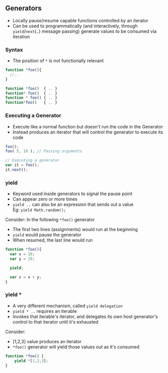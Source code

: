 ## Generators
- Locally pause/resume capable functions controlled by an iterator
- Can be used to programmatically (and interactively, through `yield`/`next`(..) message passing) generate values to be consumed via iteration

### Syntax
- The position of `*` is not functionally relevant

```js
function *foo(){
  //..
}

function *foo()  { .. }
function* foo()  { .. }
function * foo() { .. }
function*foo()   { .. }
```

### Executing a Generator
- Execute like a normal function but doesn't run the code in the Generator
- Instead produces an iterator that will control the generator to execute its code

```js
foo();
foo( 5, 10 ); // Passing arguments

// Executing a generator
var it = foo();
it.next();
```

### yield
- Keyword used inside generators to signal the pause point
- Can appear zero or more times
- `yield ..` can also be an expression that sends out a value  
  Eg: `yield Math.random();`

Consider:
In the following `*foo()` generator
- The first two lines (assignments) would run at the beginning
- `yield` would pause the generator
- When resumed, the last line would run

```js
function *foo(){
  var x = 10;
  var y = 20;

  yield;

  var z = x + y;
}
```

### yield *
- A very different mechanism, called `yield delegation`
- `yield * ..` requires an iterable
- Invokes that iterable's iterator, and delegates its own host generator's control to that iterator until it's exhausted

Consider:
- [1,2,3] value produces an iterator
- `*foo()` generator will yield those values out as it's consumed

```js
function *foo() {
    yield *[1,2,3];
}
```

